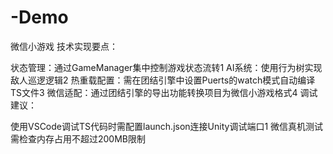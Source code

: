 # -Demo
微信小游戏
技术实现要点：

‌状态管理‌：通过GameManager集中控制游戏状态流转‌1
‌AI系统‌：使用行为树实现敌人巡逻逻辑‌2
‌热重载配置‌：需在团结引擎中设置Puerts的watch模式自动编译TS文件‌3
‌微信适配‌：通过团结引擎的导出功能转换项目为微信小游戏格式‌4
调试建议：

使用VSCode调试TS代码时需配置launch.json连接Unity调试端口‌1
微信真机测试需检查内存占用不超过200MB限制
